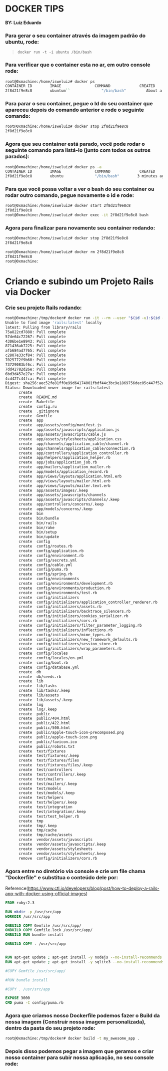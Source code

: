 # DOCKER TIPS

**BY: Luiz Eduardo**

### Para gerar o seu container através da imagem padrão do ubuntu, rode:

> `docker run -t -i ubuntu /bin/bash`

### Para verificar que o container esta no ar, em outro console rode:


```bash
root@0xmachine:/home/isweluiz# docker ps
CONTAINER ID        IMAGE               COMMAND             CREATED              STATUS              PORTS               NAMES
2f8d21f9e8c8        ubuntum``              "/bin/bash"         About a minute ago   Up About a minute                       optimistic_swirles
```


### Para parar o seu container, pegue o Id do seu container que apareceu depois do comando anterior e rode o seguinte comando:


```bash
root@0xmachine:/home/isweluiz# docker stop 2f8d21f9e8c8
2f8d21f9e8c8
```


### Agora que seu container está parado, você pode rodar o seguinte comando para listá-lo (junto com todos os outros parados):


```bash
root@0xmachine:/home/isweluiz# docker ps -a
CONTAINER ID        IMAGE               COMMAND             CREATED             STATUS                          PORTS               NAMES
2f8d21f9e8c8        ubuntu              "/bin/bash"        3 minutes ago       Exited (0) About a minute ago                       optimistic_swirles
```


### Para que você possa voltar a ver o bash do seu container ou rodar outro comando, pegue novamente o id e rode:


```bash
root@0xmachine:/home/isweluiz# docker start 2f8d21f9e8c8
2f8d21f9e8c8
root@0xmachine:/home/isweluiz# docker exec -it 2f8d21f9e8c8 bash
```


### Agora para finalizar para novamente seu container rodando:

```bash
root@0xmachine:/home/isweluiz# docker stop 2f8d21f9e8c8
2f8d21f9e8c8

root@0xmachine:/home/isweluiz# docker rm 2f8d21f9e8c8
2f8d21f9e8c8
root@0xmachine:
```

# Criando e subindo um Projeto Rails via Docker

### Crie seu projeto Rails rodando:


```bash
root@0xmachine:/tmp/docker# docker run -it --rm --user "$(id -u):$(id -g)" -v "$PWD":/usr/src/app -w /usr/src/app rails rails new --skip-bundle my_awesome_app
Unable to find image 'rails:latest' locally
latest: Pulling from library/rails
75a822cd7888: Pull complete 
57de64c72267: Pull complete 
4306be1e8943: Pull complete 
871436ab7225: Pull complete 
afb684ad7765: Pull complete 
c2807e33cf84: Pull complete 
7025772f9b60: Pull complete 
73729083bf6c: Pull complete 
7dd42782d26e: Pull complete 
6bd3d457e27a: Pull complete 
4cd427c44fca: Pull complete 
Digest: sha256:aec52fe81ff0e99d64174001fbdf44c3bc9e1869756dec05c447f52a0fe637e7
Status: Downloaded newer image for rails:latest
      create  
      create  README.md
      create  Rakefile
      create  config.ru
      create  .gitignore
      create  Gemfile
      create  app
      create  app/assets/config/manifest.js
      create  app/assets/javascripts/application.js
      create  app/assets/javascripts/cable.js
      create  app/assets/stylesheets/application.css
      create  app/channels/application_cable/channel.rb
      create  app/channels/application_cable/connection.rb
      create  app/controllers/application_controller.rb
      create  app/helpers/application_helper.rb
      create  app/jobs/application_job.rb
      create  app/mailers/application_mailer.rb
      create  app/models/application_record.rb
      create  app/views/layouts/application.html.erb
      create  app/views/layouts/mailer.html.erb
      create  app/views/layouts/mailer.text.erb
      create  app/assets/images/.keep
      create  app/assets/javascripts/channels
      create  app/assets/javascripts/channels/.keep
      create  app/controllers/concerns/.keep
      create  app/models/concerns/.keep
      create  bin
      create  bin/bundle
      create  bin/rails
      create  bin/rake
      create  bin/setup
      create  bin/update
      create  config
      create  config/routes.rb
      create  config/application.rb
      create  config/environment.rb
      create  config/secrets.yml
      create  config/cable.yml
      create  config/puma.rb
      create  config/spring.rb
      create  config/environments
      create  config/environments/development.rb
      create  config/environments/production.rb
      create  config/environments/test.rb
      create  config/initializers
      create  config/initializers/application_controller_renderer.rb
      create  config/initializers/assets.rb
      create  config/initializers/backtrace_silencers.rb
      create  config/initializers/cookies_serializer.rb
      create  config/initializers/cors.rb
      create  config/initializers/filter_parameter_logging.rb
      create  config/initializers/inflections.rb
      create  config/initializers/mime_types.rb
      create  config/initializers/new_framework_defaults.rb
      create  config/initializers/session_store.rb
      create  config/initializers/wrap_parameters.rb
      create  config/locales
      create  config/locales/en.yml
      create  config/boot.rb
      create  config/database.yml
      create  db
      create  db/seeds.rb
      create  lib
      create  lib/tasks
      create  lib/tasks/.keep
      create  lib/assets
      create  lib/assets/.keep
      create  log
      create  log/.keep
      create  public
      create  public/404.html
      create  public/422.html
      create  public/500.html
      create  public/apple-touch-icon-precomposed.png
      create  public/apple-touch-icon.png
      create  public/favicon.ico
      create  public/robots.txt
      create  test/fixtures
      create  test/fixtures/.keep
      create  test/fixtures/files
      create  test/fixtures/files/.keep
      create  test/controllers
      create  test/controllers/.keep
      create  test/mailers
      create  test/mailers/.keep
      create  test/models
      create  test/models/.keep
      create  test/helpers
      create  test/helpers/.keep
      create  test/integration
      create  test/integration/.keep
      create  test/test_helper.rb
      create  tmp
      create  tmp/.keep
      create  tmp/cache
      create  tmp/cache/assets
      create  vendor/assets/javascripts
      create  vendor/assets/javascripts/.keep
      create  vendor/assets/stylesheets
      create  vendor/assets/stylesheets/.keep
      remove  config/initializers/cors.rb
```

### Agora entre no diretório via console e crie um file chama "Dockerfile" e substitua o conteúdo dele por:

Reference(https://www.ctl.io/developers/blog/post/how-to-deploy-a-rails-app-with-docker-using-official-images)


```dockerfile
FROM ruby:2.3

RUN mkdir -p /usr/src/app
WORKDIR /usr/src/app

ONBUILD COPY Gemfile /usr/src/app/
ONBUILD COPY Gemfile.lock /usr/src/app/
ONBUILD RUN bundle install

ONBUILD COPY . /usr/src/app


RUN apt-get update ; apt-get install -y nodejs --no-install-recommends ; rm -rf /var/lib/apt/lists/*
RUN apt-get update ; apt-get install -y sqlite3 --no-install-recommends ; rm -rf /var/lib/apt/lists/*

#COPY Gemfile /usr/src/app/

#RUN bundle install

#COPY . /usr/src/app

EXPOSE 3000
CMD puma -C config/puma.rb
```

### Agora que criamos nosso Dockerfile podemos fazer o Build da nossa imagem (Construir nossa imagem personalizada), dentro da pasta do seu projeto rode:


```bash
root@0xmachine:/tmp/docker# docker build -t my_awesome_app .
```

### Depois disso podemos pegar a imagem que geramos e criar nosso container para subir nossa aplicação, no seu console rode: